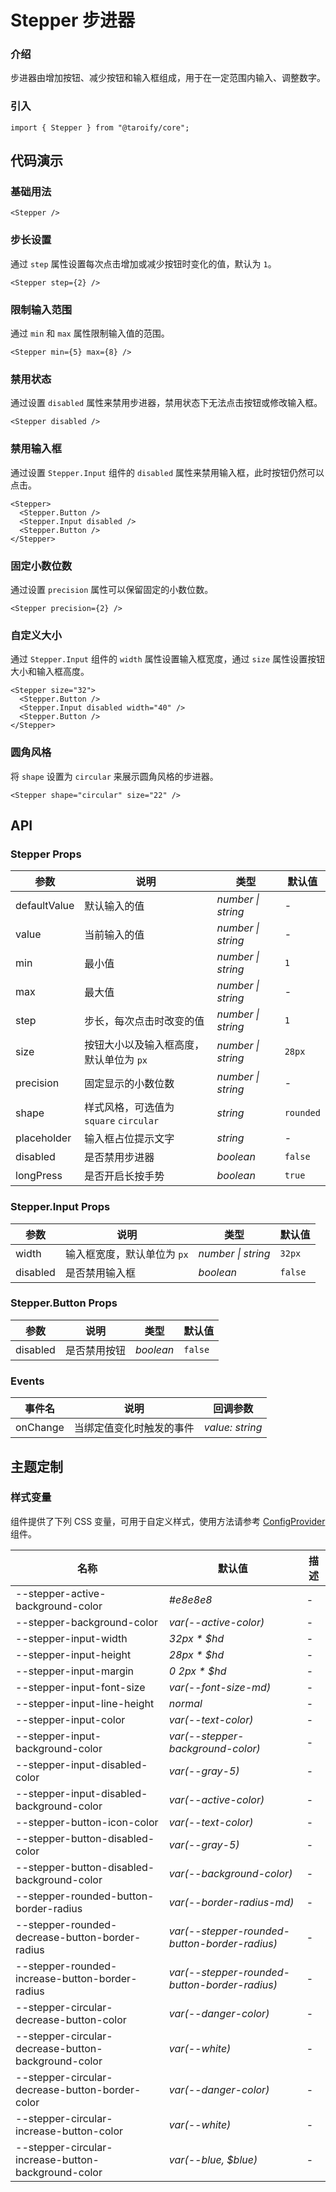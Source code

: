 # Stepper 步进器

### 介绍

步进器由增加按钮、减少按钮和输入框组成，用于在一定范围内输入、调整数字。

### 引入

```tsx
import { Stepper } from "@taroify/core";
```

## 代码演示

### 基础用法

```tsx
<Stepper />
```

### 步长设置

通过 `step` 属性设置每次点击增加或减少按钮时变化的值，默认为 `1`。

```tsx
<Stepper step={2} />
```

### 限制输入范围

通过 `min` 和 `max` 属性限制输入值的范围。

```tsx
<Stepper min={5} max={8} />
```

### 禁用状态

通过设置 `disabled` 属性来禁用步进器，禁用状态下无法点击按钮或修改输入框。

```tsx
<Stepper disabled />
```

### 禁用输入框

通过设置 `Stepper.Input` 组件的 `disabled` 属性来禁用输入框，此时按钮仍然可以点击。

```tsx
<Stepper>
  <Stepper.Button />
  <Stepper.Input disabled />
  <Stepper.Button />
</Stepper>
```

### 固定小数位数

通过设置 `precision` 属性可以保留固定的小数位数。

```tsx
<Stepper precision={2} />
```

### 自定义大小

通过 `Stepper.Input` 组件的 `width` 属性设置输入框宽度，通过 `size` 属性设置按钮大小和输入框高度。

```tsx
<Stepper size="32">
  <Stepper.Button />
  <Stepper.Input disabled width="40" />
  <Stepper.Button />
</Stepper>
```

### 圆角风格

将 `shape` 设置为 `circular` 来展示圆角风格的步进器。

```tsx
<Stepper shape="circular" size="22" />
```

## API

### Stepper Props

| 参数 | 说明                     | 类型 | 默认值 |
| --- |------------------------| --- | --- |
| defaultValue | 默认输入的值                 | _number \| string_ | - |
| value | 当前输入的值                 | _number \| string_ | - |
| min | 最小值                    | _number \| string_ | `1` |
| max | 最大值                    | _number \| string_ | - |
| step | 步长，每次点击时改变的值           | _number \| string_ | `1` |
| size | 按钮大小以及输入框高度，默认单位为 `px` | _number \| string_ | `28px` |
| precision| 固定显示的小数位数              | _number \| string_ | - |
| shape | 样式风格，可选值为 `square` `circular`    | _string_ | `rounded` |
| placeholder | 输入框占位提示文字              | _string_ | - |
| disabled | 是否禁用步进器                | _boolean_ | `false` |
| longPress | 是否开启长按手势               | _boolean_ | `true` |

### Stepper.Input Props

| 参数 | 说明 | 类型 | 默认值 |
| --- | --- | --- | --- |
| width | 输入框宽度，默认单位为 `px` | _number \| string_ | `32px` |
| disabled | 是否禁用输入框 | _boolean_ | `false` |

### Stepper.Button Props

| 参数 | 说明 | 类型 | 默认值 |
| --- | --- | --- | --- |
| disabled | 是否禁用按钮 | _boolean_ | `false` |

### Events

| 事件名 | 说明 | 回调参数 |
| --- | --- | --- |
| onChange | 当绑定值变化时触发的事件 | _value: string_ |

## 主题定制

### 样式变量

组件提供了下列 CSS 变量，可用于自定义样式，使用方法请参考 [ConfigProvider](/components/config-provider/) 组件。

| 名称                                                  | 默认值                                            | 描述  |
|-----------------------------------------------------|------------------------------------------------|-----|
| --stepper-active-background-color                   | _#e8e8e8_                                      | -   |
| --stepper-background-color                          | _var(--active-color)_                          | -   |
| --stepper-input-width                               | _32px * $hd_                                   | -   |
| --stepper-input-height                              | _28px * $hd_                                   | -   |
| --stepper-input-margin                              | _0 2px * $hd_                                  | -   |
| --stepper-input-font-size                           | _var(--font-size-md)_                          | -   |
| --stepper-input-line-height                         | _normal_                                       | -   |
| --stepper-input-color                               | _var(--text-color)_                            | -   |
| --stepper-input-background-color                    | _var(--stepper-background-color)_              | -   |
| --stepper-input-disabled-color                      | _var(--gray-5)_                                | -   |
| --stepper-input-disabled-background-color           | _var(--active-color)_                          | -   |
| --stepper-button-icon-color                         | _var(--text-color)_                            | -   |
| --stepper-button-disabled-color                     | _var(--gray-5)_                                | -   |
| --stepper-button-disabled-background-color          | _var(--background-color)_                      | -   |
| --stepper-rounded-button-border-radius              | _var(--border-radius-md)_                      | -   |
| --stepper-rounded-decrease-button-border-radius     | _var(--stepper-rounded-button-border-radius)_  | -   |
| --stepper-rounded-increase-button-border-radius     | _var(--stepper-rounded-button-border-radius)_  | -   |
| --stepper-circular-decrease-button-color            | _var(--danger-color)_                          | -   |
| --stepper-circular-decrease-button-background-color | _var(--white)_                                 | -   |
| --stepper-circular-decrease-button-border-color     | _var(--danger-color)_                          | -   |
| --stepper-circular-increase-button-color            | _var(--white)_                                 | -   |
| --stepper-circular-increase-button-background-color | _var(--blue, $blue)_                           | -   |

